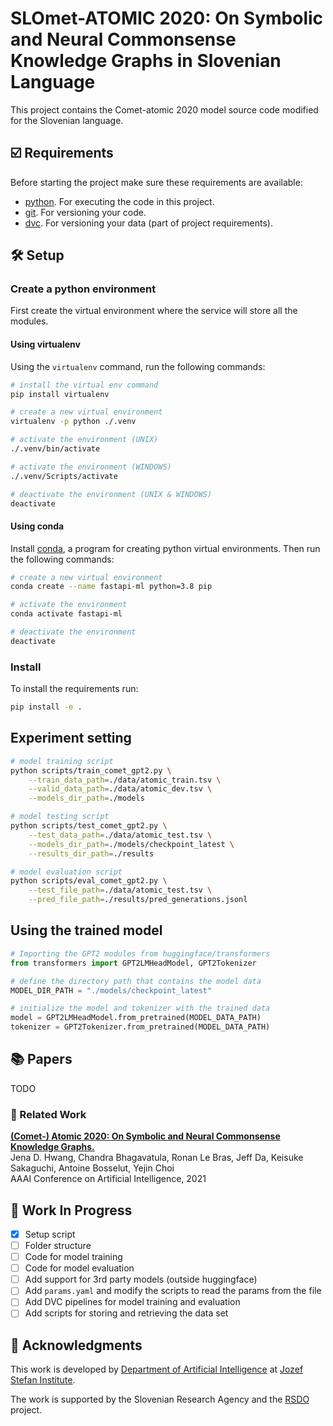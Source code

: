 # SLOmet-ATOMIC 2020: On Symbolic and Neural Commonsense Knowledge Graphs in Slovenian Language

This project contains the Comet-atomic 2020 model source code modified for the Slovenian language.

## ☑️ Requirements

Before starting the project make sure these requirements are available:

- [python][python]. For executing the code in this project.
- [git][git]. For versioning your code.
- [dvc][dvc]. For versioning your data (part of project requirements).

## 🛠️ Setup

### Create a python environment

First create the virtual environment where the service will store all the modules.

#### Using virtualenv

Using the `virtualenv` command, run the following commands:

```bash
# install the virtual env command
pip install virtualenv

# create a new virtual environment
virtualenv -p python ./.venv

# activate the environment (UNIX)
./.venv/bin/activate

# activate the environment (WINDOWS)
./.venv/Scripts/activate

# deactivate the environment (UNIX & WINDOWS)
deactivate
```

#### Using conda

Install [conda][conda], a program for creating python virtual environments. Then run the following commands:

```bash
# create a new virtual environment
conda create --name fastapi-ml python=3.8 pip

# activate the environment
conda activate fastapi-ml

# deactivate the environment
deactivate
```

### Install

To install the requirements run:

```bash
pip install -e .
```

## Experiment setting

```bash
# model training script
python scripts/train_comet_gpt2.py \
    --train_data_path=./data/atomic_train.tsv \
    --valid_data_path=./data/atomic_dev.tsv \
    --models_dir_path=./models

# model testing script
python scripts/test_comet_gpt2.py \
    --test_data_path=./data/atomic_test.tsv \
    --models_dir_path=./models/checkpoint_latest \
    --results_dir_path=./results

# model evaluation script
python scripts/eval_comet_gpt2.py \
    --test_file_path=./data/atomic_test.tsv \
    --pred_file_path=./results/pred_generations.jsonl
```

## Using the trained model

```python
# Importing the GPT2 modules from huggingface/transformers
from transformers import GPT2LMHeadModel, GPT2Tokenizer

# define the directory path that contains the model data
MODEL_DIR_PATH = "./models/checkpoint_latest"

# initialize the model and tokenizer with the trained data
model = GPT2LMHeadModel.from_pretrained(MODEL_DATA_PATH)
tokenizer = GPT2Tokenizer.from_pretrained(MODEL_DATA_PATH)
```

## 📚 Papers

TODO

### 📓 Related Work

**[(Comet-) Atomic 2020: On Symbolic and Neural Commonsense Knowledge Graphs.][official-comet-atomic]**\
Jena D. Hwang, Chandra Bhagavatula, Ronan Le Bras, Jeff Da, Keisuke Sakaguchi, Antoine Bosselut, Yejin Choi \
AAAI Conference on Artificial Intelligence, 2021

## 🚧 Work In Progress

- [x] Setup script
- [ ] Folder structure
- [ ] Code for model training
- [ ] Code for model evaluation
- [ ] Add support for 3rd party models (outside huggingface)
- [ ] Add `params.yaml` and modify the scripts to read the params from the file
- [ ] Add DVC pipelines for model training and evaluation
- [ ] Add scripts for storing and retrieving the data set

## 📣 Acknowledgments

This work is developed by [Department of Artificial Intelligence][ailab] at [Jozef Stefan Institute][ijs].

The work is supported by the Slovenian Research Agency and the [RSDO][rsdo] project.

[python]: https://www.python.org/
[conda]: https://www.anaconda.com/
[git]: https://git-scm.com/
[dvc]: https://dvc.org/
[official-comet-atomic]: https://www.semanticscholar.org/paper/COMET-ATOMIC-2020%3A-On-Symbolic-and-Neural-Knowledge-Hwang-Bhagavatula/e39503e01ebb108c6773948a24ca798cd444eb62
[ailab]: http://ailab.ijs.si/
[ijs]: https://www.ijs.si/
[rsdo]: https://www.cjvt.si/rsdo/en/project/
